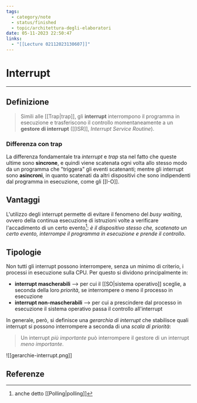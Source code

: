 ```yaml
---
tags:
  - category/note
  - status/finished
  - topic/architettura-degli-elaboratori
date: 05-11-2023 22:50:47
links:
  - "[[Lecture 02112023130607]]"
---
```

# Interrupt
---
## Definizione
> Simili alle [[Trap|trap]], gli **interrupt** interrompono il programma in esecuzione e trasferiscono il controllo momentaneamente a un **gestore di interrupt** ([[ISR]], _Interrupt Service Routine_).

### Differenza con trap
La differenza fondamentale tra _interrupt_ e _trap_ sta nel fatto che queste ultime sono **sincrone**, e quindi viene scatenata ogni volta allo stesso modo da un programma che "triggera" gli eventi scatenanti; mentre gli interrupt sono **asincroni**, in quanto scatenati da altri dispositivi che sono indipendenti dal programma in esecuzione, come gli [[I-O]].

## Vantaggi
L'utilizzo degli interrupt permette di evitare il fenomeno del _busy waiting_, ovvero della continua esecuzione di istruzioni volte a verificare l'accadimento di un certo evento[^1]: _è il dispositivo stesso che, scatenato un certo evento, interrompe il programma in esecuzione e prende il controllo_.

## Tipologie
Non tutti gli interrupt possono interrompere, senza un minimo di criterio, i processi in esecuzione sulla CPU. Per questo si dividono principalmente in:
- **interrupt mascherabili** --> per cui il [[SO|sistema operativo]] sceglie, a seconda della loro _priorità_, se interrompere o meno il processo in esecuzione
- **interrupt non-mascherabili** --> per cui a prescindere dal processo in esecuzione il sistema operativo passa il controllo all'interrupt

In generale, però, si definisce una _gerarchia di interrupt_ che stabilisce quali interrupt si possono interrompere a seconda di una _scala di priorità_:
> Un interrupt _più importante_ può interrompere il gestore di un interrupt _meno importante_.

![[gerarchie-interrupt.png]]

## Referenze
[^1]: anche detto [[Polling|polling]]